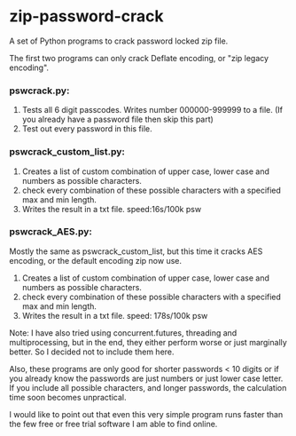 # zip-password-crack
A set of Python programs to crack password locked zip file.

The first two programs can only crack Deflate encoding, or "zip legacy encoding".

### pswcrack.py:
1. Tests all 6 digit passcodes. Writes number 000000-999999 to a file. (If you already have a password file then skip this part)
2. Test out every password in this file.

### pswcrack_custom_list.py:
1. Creates a list of custom combination of upper case, lower case and numbers as possible characters.
2. check every combination of these possible characters with a specified max and min length.
3. Writes the result in a txt file.
speed:16s/100k psw

### pswcrack_AES.py:
Mostly the same as pswcrack_custom_list, but this time it cracks AES encoding, or the default encoding zip now use.
1. Creates a list of custom combination of upper case, lower case and numbers as possible characters.
2. check every combination of these possible characters with a specified max and min length.
3. Writes the result in a txt file.
speed: 178s/100k psw

Note: I have also tried using concurrent.futures, threading and multiprocessing, but in the end, they either perform worse or just marginally better. So I decided not to include them here.

Also, these programs are only good for shorter passwords < 10 digits or if you already know the passwords are just numbers or just lower case letter. If you include all possible characters, and longer passwords, the calculation time soon becomes unpractical.

I would like to point out that even this very simple program runs faster than the few free or free trial software I am able to find online.
